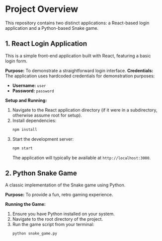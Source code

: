 # Project Overview

This repository contains two distinct applications: a React-based login application and a Python-based Snake game.

## 1. React Login Application

This is a simple front-end application built with React, featuring a basic login form.

**Purpose:** To demonstrate a straightforward login interface.
**Credentials:** The application uses hardcoded credentials for demonstration purposes:
*   **Username:** `user`
*   **Password:** `password`

**Setup and Running:**
1.  Navigate to the React application directory (if it were in a subdirectory, otherwise assume root for setup).
2.  Install dependencies:
    ```bash
    npm install
    ```
3.  Start the development server:
    ```bash
    npm start
    ```
    The application will typically be available at `http://localhost:3000`.

## 2. Python Snake Game

A classic implementation of the Snake game using Python.

**Purpose:** To provide a fun, retro gaming experience.

**Running the Game:**
1.  Ensure you have Python installed on your system.
2.  Navigate to the root directory of the project.
3.  Run the game script from your terminal:
    ```bash
    python snake_game.py
    ```
